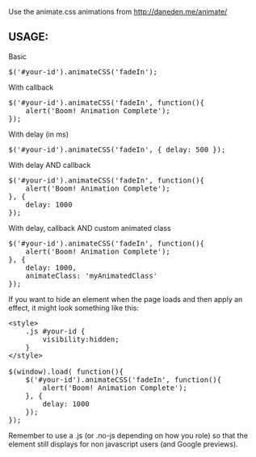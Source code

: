 Use the animate.css animations from http://daneden.me/animate/

## USAGE:

Basic
<pre>
$('#your-id').animateCSS('fadeIn');
</pre>

With callback
<pre>
$('#your-id').animateCSS('fadeIn', function(){
    alert('Boom! Animation Complete');
});
</pre>

With delay (in ms)
<pre>
$('#your-id').animateCSS('fadeIn', { delay: 500 });
</pre>

With delay AND callback
<pre>
$('#your-id').animateCSS('fadeIn', function(){
    alert('Boom! Animation Complete');
}, {
    delay: 1000
});
</pre>

With delay, callback AND custom animated class
<pre>
$('#your-id').animateCSS('fadeIn', function(){
    alert('Boom! Animation Complete');
}, {
    delay: 1000,
    animateClass: 'myAnimatedClass'
});
</pre>

If you want to hide an element when the page loads and then apply an effect, it might look something like this:
<pre>
&lt;style&gt;
    .js #your-id {
        visibility:hidden;
    }
&lt;/style&gt;

$(window).load( function(){
    $('#your-id').animateCSS('fadeIn', function(){
        alert('Boom! Animation Complete');
    }, {
        delay: 1000
    });
});
</pre>

Remember to use a .js (or .no-js depending on how you role) so that the element still displays for non javascript users (and Google previews).
